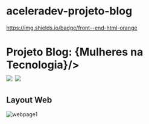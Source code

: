 # aceleradev-projeto-blog
https://img.shields.io/badge/front--end-html-orange

<h1 align="center">
<h1> Projeto Blog: {Mulheres na Tecnologia}/>
  <br />
  <img src="https://img.shields.io/badge/front--end-html-orange" />
  <img src="https://img.shields.io/badge/style-css-green" />
<br />
</h1>

## Layout Web

![webpage1](https://user-images.githubusercontent.com/42447794/78795834-db025680-798b-11ea-8636-699744732363.png)
